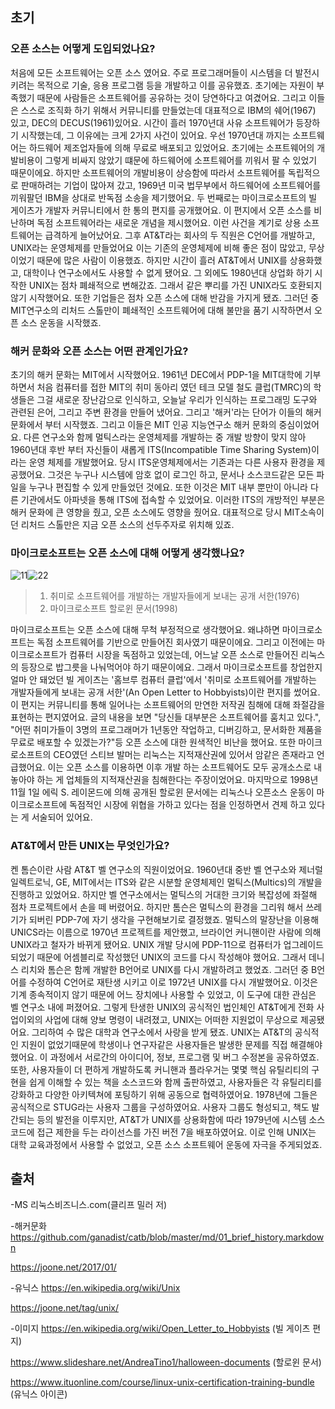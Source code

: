 ## 초기

### 오픈 소스는 어떻게 도입되었나요?

처음에 모든 소프트웨어는 오픈 소스 였어요. 주로 프로그래머들이 시스템을 더 발전시키려는 목적으로 기술, 응용 프로그램 등을 개발하고 이를 공유했죠. 초기에는 자원이 부족했기 때문에 사람들은 소프트웨어를 공유하는 것이 당연하다고 여겼어요. 그리고 이들은 스스로 조직화 하기 위해서 커뮤니티를 만들었는데 대표적으로 IBM의 쉐어(1967) 있고, DEC의 DECUS(1961)있어요.
시간이 흘러 1970년대 사유 소프트웨어가 등장하기 시작했는데, 그 이유에는 크게 2가지 사건이 있어요. 우선 1970년대 까지는 소프트웨어는 하드웨어 제조업자들에 의해 무료로 배포되고 있었어요. 초기에는 소프트웨어의 개발비용이 그렇게 비싸지 않았기 떄문에 하드웨어에 소프트웨어를 끼워서 팔 수 있었기 때문이에요. 하지만 소프트웨어의 개발비용이 상승함에 따라서 소프트웨어를 독립적으로 판매하려는 기업이 많아져 갔고, 1969년 미국 법무부에서 하드웨어에 소프트웨어를 끼워팔던 IBM을 상대로 반독점 소송을 제기했어요. 두 번째로는 마이크로소프트의 빌 게이츠가 개발자 커뮤니티에서 한 통의 편지를 공개했어요. 이 편지에서 오픈 소스를 비난하며 독점 소프트웨어라는 새로운 개념을 제시했어요. 이런 사건을 계기로 상용 소프트웨어는 급격하게 늘어났어요.
그후 AT&T라는 회사의 두 직원은 C언어를 개발하고, UNIX라는 운영체제를 만들었어요 이는 기존의 운영체제에 비해 좋은 점이 많았고, 무상이었기 때문에 많은 사람이 이용했죠. 하지만 시간이 흘러 AT&T에서 UNIX를 상용화했고, 대학이나 연구소에서도 사용할 수 없게 됐어요. 그 외에도 1980년대 상업화 하기 시작한 UNIX는 점차 폐쇄적으로 변해갔죠. 그래서 같은 뿌리를 가진 UNIX라도 호환되지 않기 시작했어요. 또한 기업들은 점차 오픈 소스에 대해 반감을 가지게 됐죠. 그러던 중 MIT연구소의 리처드 스톨만이 폐쇄적인 소프트웨어에 대해 불만을 품기 시작하면서 오픈 소스 운동을 시작했죠.


### 해커 문화와 오픈 소스는 어떤 관계인가요?

초기의 해커 문화는 MIT에서 시작했어요. 1961년 DEC에서 PDP-1을 MIT대학에 기부하면서 처음 컴퓨터를 접한 MIT의 취미 동아리 였던 테크 모델 철도 클럽(TMRC)의 학생들은 그걸 새로운 장난감으로 인식하고, 오늘날 우리가 인식하는 프로그래밍 도구와 관련된 은어, 그리고 주변 환경을 만들어 냈어요. 그리고 '해커'라는 단어가 이들의 해커 문화에서 부터 시작했죠. 그리고 이들은 MIT 인공 지능연구소 해커 문화의 중심이었어요. 다른 연구소와 함께 멀틱스라는 운영체제를 개발하는 중 개발 방향이 맞지 않아 1960년대 후반 부터 자신들이 새롭게 ITS(Incompatible Time Sharing System)이라는 운영 체제를 개발했어요. 당시 ITS운영체제에서는 기존과는 다른 사용자 환경을 제공했어요. 그것은 누구나 시스템에 암호 없이 로그인 하고, 문서나 소스코드같은 모든 파일을 누구나 편집할 수 있게 만들었던 것에요. 또한 이것은 MIT 내부 뿐만이 아니라 다른 기관에서도 아파넷을 통해 ITS에 접속할 수 있었어요. 이러한 ITS의 개방적인 부분은 해커 문화에 큰 영향을 줬고, 오픈 소스에도 영향을 줬어요. 대표적으로 당시 MIT소속이던 리처드 스톨만은 지금 오픈 소스의 선두주자로 위치해 있죠.

### 마이크로소프트는 오픈 소스에 대해 어떻게 생각했나요?

![11](https://i.imgur.com/FY5vliJ.jpg)![22](https://i.imgur.com/NExBvq7.jpg)
> 1. 취미로 소프트웨어를 개발하는 개발자들에게 보내는 공개 서한(1976)
> 2. 마이크로소프트 할로윈 문서(1998)

마이크로소프트는 오픈 소스에 대해 무척 부정적으로 생각했어요. 왜냐하면 마이크로소프트는 독점 소프트웨어를 기반으로 만들어진 회사였기 때문이에요. 그리고 이전에는 마이크로소프트가 컴퓨터 시장을 독점하고 있었는데, 어느날 오픈 소스로 만들어진 리눅스의 등장으로 밥그릇을 나눠먹어야 하기 때문이에요. 그래서 마이크로소프트를 창업한지 얼마 안 돼었던 빌 게이츠는 '홈브루 컴퓨터 클럽'에서 '취미로 소프트웨어를 개발하는 개발자들에게 보내는 공개 서한'(An Open Letter to Hobbyists)이란 편지를 썼어요. 이 편지는 커뮤니티를 통해 일어나는 소프트웨어의 만연한 저작권 침해에 대해 좌절감을 표현하는 편지였어요. 글의 내용을 보면 "당신들 대부분은 소프트웨어를 훔치고 있다.", "어떤 취미가들이 3명의 프로그래머가 1년동안 작업하고, 디버깅하고, 문서화한 제품을 무료로 배포할 수 있겠는가?"등 오픈 소스에 대한 원색적인 비난을 했어요. 또한 마이크로소프트의 CEO였던 스티브 발머는 리눅스는 지적재산권에 있어서 암같은 존재라고 언급했어요. 이는 오픈 소스를 이용하면 이후 개발 하는 소프트웨어도 모두 공개소스로 내놓아야 하는 게 업체들의 지적재산권을 침해한다는 주장이었어요. 마지막으로 1998년 11월 1일 에릭 S. 레이몬드에 의해 공개된 할로윈 문서에는 리눅스나 오픈소스 운동이 마이크로소프트에 독점적인 시장에 위협을 가하고 있다는 점을 인정하면서 견제 하고 있다는 게 서술되어 있어요.


### AT&T에서 만든 UNIX는 무엇인가요?

켄 톰슨이란 사람 AT&T 벨 연구소의 직원이었어요. 1960년대 중반 벨 연구소와 제너럴 일렉트로닉, GE, MIT에서는 ITS와 같은 시분할 운영체제인 멀틱스(Multics)의 개발을 진행하고 있었어요. 하지만 벨 연구소에서는 멀틱스의 거대한 크기와 복잡성에 좌절해 점차 프로젝트에서 손을 떼 버렸어요. 하지만 톰슨은 멀틱스의 환경을 그리워 해서 쓰레기가 되버린 PDP-7에 자기 생각을 구현해보기로 결정했죠. 멀틱스의 말장난을 이용해 UNICS라는 이름으로 1970년 프로젝트를 제안했고, 브라이언 커니핸이란 사람에 의해 UNIX라고 철자가 바뀌게 됐어요.
UNIX 개발 당시에 PDP-11으로 컴퓨터가 업그레이드 되었기 때문에 어셈블리로 작성했던 UNIX의 코드를 다시 작성해야 했어요. 그래서 데니스 리치와 톰슨은 함께 개발한 B언어로 UNIX를 다시 개발하려고 했었죠. 그러던 중 B언어를 수정하여 C언어로 재탄생 시키고 이로 1972년 UNIX를 다시 개발했어요. 이것은 기계 종속적이지 않기 때문에 어느 장치에나 사용할 수 있었고, 이 도구에 대한 관심은 벨 연구소 내에 퍼졌어요. 그렇게 탄생한 UNIX의 공식적인 법인체인 AT&T에게 전화 사업이외의 사업에 대해 양보 명령이 내려졌고, UNIX는 어떠한 지원없이 무상으로 제공됐어요. 그리하여 수 많은 대학과 연구소에서 사랑을 받게 됐죠.
UNIX는 AT&T의 공식적인 지원이 없었기때문에 학생이나 연구자같은 사용자들은 발생한 문제를 직접 해결해야했어요. 이 과정에서 서로간의 아이디어, 정보, 프로그램 및 버그 수정본을 공유하였죠. 또한, 사용자들이 더 편하게 개발하도록 커니핸과 플라우거는 몇몇 핵심 유틸리티의 구현을 쉽게 이해할 수 있는 책을 소스코드와 함께 출판하였고, 사용자들은 각 유틸리티를 강화하고 다양한 아키텍쳐에 포팅하기 위해 공동으로 협력하였어요. 1978년에 그들은 공식적으로 STUG라는 사용자 그룹을 구성하였어요. 사용자 그룹도 형성되고, 책도 발간되는 등의 발전을 이루지만, AT&T가 UNIX를 상용화함에 따라 1979년에 시스템 소스 코드에 접근 제한을 두는 라이선스를 가진 버전 7을 배포하였어요. 이로 인해 UNIX는 대학 교육과정에서 사용할 수 없었고, 오픈 소스 소프트웨어 운동에 자극을 주게되었죠.


## 출처

-MS
리눅스비즈니스.com(클리프 밀러 저)

-해커문화
https://github.com/ganadist/catb/blob/master/md/01_brief_history.markdown

https://joone.net/2017/01/

-유닉스
https://en.wikipedia.org/wiki/Unix

https://joone.net/tag/unix/

-이미지
https://en.wikipedia.org/wiki/Open_Letter_to_Hobbyists
(빌 게이츠 편지)

https://www.slideshare.net/AndreaTino1/halloween-documents
 (할로윈 문서)

https://www.ituonline.com/course/linux-unix-certification-training-bundle
(유닉스 아이콘)
